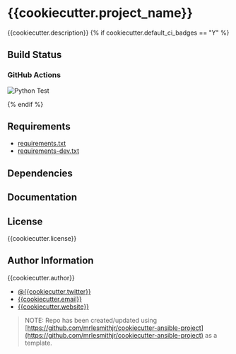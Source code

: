 # {{cookiecutter.project_name}}

{{cookiecutter.description}}
{% if cookiecutter.default_ci_badges == "Y" %}

## Build Status

### GitHub Actions

![Python Test](https://github.com/{{cookiecutter.github_username}}/{{cookiecutter.project_name}}/workflows/Python%20Test/badge.svg)

{% endif %}

## Requirements

- [requirements.txt](requirements.txt)
- [requirements-dev.txt](requirements-dev.txt)

## Dependencies

## Documentation

## License

{{cookiecutter.license}}

## Author Information

{{cookiecutter.author}}

- [@{{cookiecutter.twitter}}](https://twitter.com/{{cookiecutter.twitter}})
- [{{cookiecutter.email}}](mailto:{{cookiecutter.email}})
- [{{cookiecutter.website}}]({{cookiecutter.website}})

> NOTE: Repo has been created/updated using [https://github.com/mrlesmithjr/cookiecutter-ansible-project](https://github.com/mrlesmithjr/cookiecutter-ansible-project) as a template.
